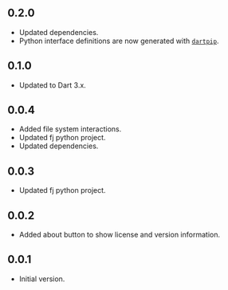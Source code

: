 ## 0.2.0

- Updated dependencies.
- Python interface definitions are now generated with [`dartpip`](https://pub.dev/packages/dartpip).

## 0.1.0

- Updated to Dart 3.x.

## 0.0.4

- Added file system interactions.
- Updated fj python project.
- Updated dependencies.

## 0.0.3

- Updated fj python project.

## 0.0.2

- Added about button to show license and version information.

## 0.0.1

- Initial version.
